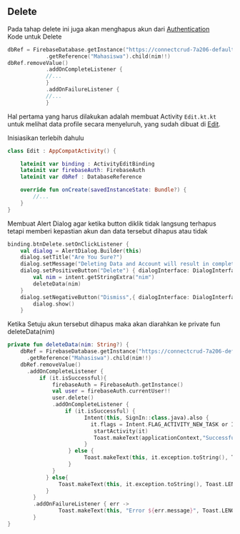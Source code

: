 ## Delete
Pada tahap delete ini juga akan menghapus akun dari [Authentication](https://github.com/anggaprsada/crud-firebase-kotlin/blob/main/Tutorial/Authentication.md)</br>
Kode untuk Delete
```kotlin
dbRef = FirebaseDatabase.getInstance("https://connectcrud-7a206-default-rtdb.asia-southeast1.firebasedatabase.app/")
            .getReference("Mahasiswa").child(nim!!)
dbRef.removeValue()
            .addOnCompleteListener {
            //...
            }
            .addOnFailureListener {
            //...
            }
```

Hal pertama yang harus dilakukan adalah membuat Activity <code translate="no" dir="ltr">Edit.kt.kt</code>  untuk melihat data profile secara menyeluruh, yang sudah dibuat di [Edit](https://github.com/anggaprsada/crud-firebase-kotlin/blob/main/Tutorial/CRUD/Read.md).

Inisiasikan terlebih dahulu 
```kotlin
class Edit : AppCompatActivity() {

    lateinit var binding : ActivityEditBinding
    lateinit var firebaseAuth: FirebaseAuth
    lateinit var dbRef : DatabaseReference

    override fun onCreate(savedInstanceState: Bundle?) {
        //...
    }
}
```
Membuat Alert Dialog agar ketika button diklik tidak langsung terhapus tetapi memberi kepastian akun dan data tersebut dihapus atau tidak
```kotlin
binding.btnDelete.setOnClickListener {
    val dialog = AlertDialog.Builder(this)
    dialog.setTitle("Are You Sure?")
    dialog.setMessage("Deleting Data and Account will result in completely removing your account from the system and won't be able to access the app")
    dialog.setPositiveButton("Delete") { dialogInterface: DialogInterface, i: Int ->
        val nim = intent.getStringExtra("nim")
        deleteData(nim)
    }
    dialog.setNegativeButton("Dismiss",{ dialogInterface: DialogInterface, i: Int -> })
        dialog.show()
    }  
```
Ketika Setuju akun tersebut dihapus maka akan diarahkan ke private fun deleteData(nim)
```kotlin
private fun deleteData(nim: String?) {
    dbRef = FirebaseDatabase.getInstance("https://connectcrud-7a206-default-rtdb.asia-southeast1.firebasedatabase.app/")
      .getReference("Mahasiswa").child(nim!!)
    dbRef.removeValue()
      .addOnCompleteListener {
          if (it.isSuccessful){
              firebaseAuth = FirebaseAuth.getInstance()
              val user = firebaseAuth.currentUser!!
              user.delete()
              .addOnCompleteListener {
                  if (it.isSuccessful) {
                        Intent(this, SignIn::class.java).also {
                          it.flags = Intent.FLAG_ACTIVITY_NEW_TASK or Intent.FLAG_ACTIVITY_CLEAR_TASK
                           startActivity(it)
                           Toast.makeText(applicationContext,"Successfuly Delete Data and Account", Toast.LENGTH_LONG).show()
                        }
                   } else {
                        Toast.makeText(this, it.exception.toString(), Toast.LENGTH_LONG).show()
                   }
              }
            } else{
                Toast.makeText(this, it.exception.toString(), Toast.LENGTH_LONG).show()
            }
        }   
        .addOnFailureListener { err ->
                Toast.makeText(this, "Error ${err.message}", Toast.LENGTH_LONG).show()
        }
}
```
